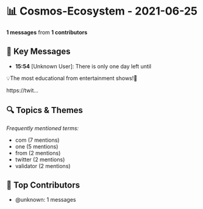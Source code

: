 # 📊 Cosmos-Ecosystem - 2021-06-25
**1 messages** from **1 contributors**

## 💬 Key Messages
- **15:54** [Unknown User]: There is only one day left until 

💡The most educational from entertainment shows!🥳

https://twit...

## 🔍 Topics & Themes
*Frequently mentioned terms:*
- com (7 mentions)
- one (5 mentions)
- from (2 mentions)
- twitter (2 mentions)
- validator (2 mentions)

## 👥 Top Contributors
- @unknown: 1 messages